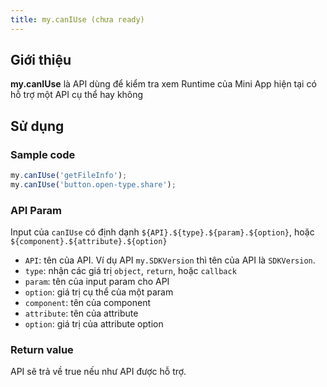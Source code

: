 ```yaml
---
title: my.canIUse (chưa ready)
---
```


## Giới thiệu

**my.canIUse** là API dùng để kiểm tra xem Runtime của Mini App hiện tại có hỗ trợ một API cụ thể hay không

## Sử dụng

### Sample code

```js
my.canIUse('getFileInfo');
my.canIUse('button.open-type.share');
```

### API Param

Input của `canIUse` có định dạnh `${API}.${type}.${param}.${option}`, hoặc `${component}.${attribute}.${option}`

- `API`: tên của API. Ví dụ API `my.SDKVersion` thì tên của API là `SDKVersion`.
- `type`: nhận các giá trị `object`, `return`, hoặc `callback`
- `param`: tên của input param cho API
- `option`: giá trị cụ thể của một param
- `component`: tên của component
- `attribute`: tên của attribute
- `option`: giá trị của attribute option

### Return value

API sẽ trả về true nếu như API được hỗ trợ.
